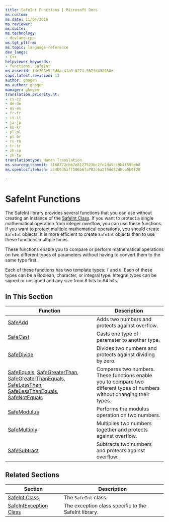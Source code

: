```yaml
---
title: SafeInt Functions | Microsoft Docs
ms.custom: 
ms.date: 11/04/2016
ms.reviewer: 
ms.suite: 
ms.technology:
- devlang-cpp
ms.tgt_pltfrm: 
ms.topic: language-reference
dev_langs:
- C++
helpviewer_keywords:
- functions, SafeInt
ms.assetid: fdc208e5-5d8a-41a9-8271-567fd438958d
caps.latest.revision: 13
author: ghogen
ms.author: ghogen
manager: ghogen
translation.priority.ht:
- cs-cz
- de-de
- es-es
- fr-fr
- it-it
- ja-jp
- ko-kr
- pl-pl
- pt-br
- ru-ru
- tr-tr
- zh-cn
- zh-tw
translationtype: Human Translation
ms.sourcegitcommit: 3168772cbb7e8127523bc2fc2da5cc9b4f59beb8
ms.openlocfilehash: a34b9d5aff106b6fa702c6a2f5dd82dbba5b0f20

---
```

# SafeInt Functions
The SafeInt library provides several functions that you can use without creating an instance of the [SafeInt Class](../windows/safeint-class.md). If you want to protect a single mathematical operation from integer overflow, you can use these functions. If you want to protect multiple mathematical operations, you should create `SafeInt` objects. It is more efficient to create `SafeInt` objects than to use these functions multiple times.  
  
 These functions enable you to compare or perform mathematical operations on two different types of parameters without having to convert them to the same type first.  
  
 Each of these functions has two template types: `T` and `U`. Each of these types can be a Boolean, character, or integral type. Integral types can be signed or unsigned and any size from 8 bits to 64 bits.  
  
## In This Section  
  
|Function|Description|  
|--------------|-----------------|  
|[SafeAdd](../windows/safeadd.md)|Adds two numbers and protects against overflow.|  
|[SafeCast](../windows/safecast.md)|Casts one type of parameter to another type.|  
|[SafeDivide](../windows/safedivide.md)|Divides two numbers and protects against dividing by zero.|  
|[SafeEquals](../windows/safeequals.md), [SafeGreaterThan](../windows/safegreaterthan.md), [SafeGreaterThanEquals](../windows/safegreaterthanequals.md), [SafeLessThan](../windows/safelessthan.md), [SafeLessThanEquals](../windows/safelessthanequals.md), [SafeNotEquals](../windows/safenotequals.md)|Compares two numbers. These functions enable you to compare two different types of numbers without changing their types.|  
|[SafeModulus](../windows/safemodulus.md)|Performs the modulus operation on two numbers.|  
|[SafeMultiply](../windows/safemultiply.md)|Multiplies two numbers together and protects against overflow.|  
|[SafeSubtract](../windows/safesubtract.md)|Subtracts two numbers and protects against overflow.|  
  
## Related Sections  
  
|Section|Description|  
|-------------|-----------------|  
|[SafeInt Class](../windows/safeint-class.md)|The `SafeInt` class.|  
|[SafeIntException Class](../windows/safeintexception-class.md)|The exception class specific to the SafeInt library.|


<!--HONumber=Jan17_HO2-->


